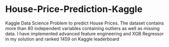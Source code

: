 # House-Price-Prediction-Kaggle
Kaggle Data Science Problem to predict House Prices. The dataset contains more than 80 independent variables containing outliers as well as missing data.
I have implemented advanced feature engineering and XGB Regressor in my solution and ranked 1459 on Kaggle leaderboard
